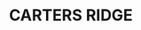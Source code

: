 ---
lastmod: '2025-04-06T06:05:21+00:00'
latitude: -26.425754
layout: suburb
longitude: 152.909206
postcode: '4563'
state: QLD
title: CARTERS RIDGE
url: /qld/carters-ridge/
---